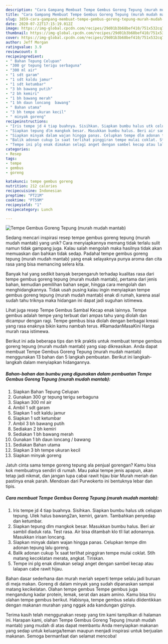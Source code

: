 ```yaml
---
description: "Cara Gampang Membuat Tempe Gembus Goreng Tepung (murah mudah mantab) Anti Gagal"
title: "Cara Gampang Membuat Tempe Gembus Goreng Tepung (murah mudah mantab) Anti Gagal"
slug: 3859-cara-gampang-membuat-tempe-gembus-goreng-tepung-murah-mudah-mantab-anti-gagal
date: 2020-07-22T17:15:19.012Z
image: https://img-global.cpcdn.com/recipes/29d01b3b68bef410/751x532cq70/tempe-gembus-goreng-tepung-murah-mudah-mantab-foto-resep-utama.jpg
thumbnail: https://img-global.cpcdn.com/recipes/29d01b3b68bef410/751x532cq70/tempe-gembus-goreng-tepung-murah-mudah-mantab-foto-resep-utama.jpg
cover: https://img-global.cpcdn.com/recipes/29d01b3b68bef410/751x532cq70/tempe-gembus-goreng-tepung-murah-mudah-mantab-foto-resep-utama.jpg
author: Jeff Morgan
ratingvalue: 3.9
reviewcount: 8
recipeingredient:
- " Bahan Tepung Celupan"
- "300 gr tepung terigu serbaguna"
- "300 ml air"
- "1 sdt garam"
- "1 sdt kaldu jamur"
- "1 sdt ketumbar"
- "3 bh bawang putih"
- "2 bh kemiri"
- "1 bh bawang merah"
- "1 bh daun loncang  bawang"
- " Bahan utama"
- "3 bh tempe ukuran kecil"
- " minyak goreng"
recipeinstructions:
- "Iris tempe jd 4 tiap buahnya. Sisihkan. Siapkan bumbu halus utk celupan tepung. Ulek halus bawang2an, kemiri, garam. Tambahkan penyedap dan ketumbar."
- "Siapkan tepung dlm mangkok besar. Masukkan bumbu halus. Beri air sambil diaduk rata. Test rasa. Air bisa ditambah klo tll liat adonannya. Masukkan irisan loncang."
- "Siapkan minyak dalam wajan hingga panas. Celupkan tempe dlm adonan tepung lalu goreng."
- "Balik adonan cukup 1x saat terlihat pinggiran tempe mulai coklat. Stlh matang kecoklatan merata, angkat. Tiriskan."
- "Tempe ini plg enak dimakan selagi anget dengan sambel kecap atau lalapan cabe rawit hijau."
categories:
- Resep
tags:
- tempe
- gembus
- goreng

katakunci: tempe gembus goreng 
nutrition: 212 calories
recipecuisine: Indonesian
preptime: "PT21M"
cooktime: "PT59M"
recipeyield: "1"
recipecategory: Lunch

---
```



![Tempe Gembus Goreng Tepung (murah mudah mantab)](https://img-global.cpcdn.com/recipes/29d01b3b68bef410/751x532cq70/tempe-gembus-goreng-tepung-murah-mudah-mantab-foto-resep-utama.jpg)

Sedang mencari inspirasi resep tempe gembus goreng tepung (murah mudah mantab) yang unik? Cara menyiapkannya memang tidak terlalu sulit namun tidak gampang juga. Kalau salah mengolah maka hasilnya tidak akan memuaskan dan bahkan tidak sedap. Padahal tempe gembus goreng tepung (murah mudah mantab) yang enak selayaknya punya aroma dan cita rasa yang bisa memancing selera kita.

Banyak hal yang sedikit banyak berpengaruh terhadap kualitas rasa dari tempe gembus goreng tepung (murah mudah mantab), pertama dari jenis bahan, kemudian pemilihan bahan segar, hingga cara mengolah dan menghidangkannya. Tidak usah pusing kalau ingin menyiapkan tempe gembus goreng tepung (murah mudah mantab) enak di rumah, karena asal sudah tahu triknya maka hidangan ini dapat jadi suguhan istimewa.

Lihat juga resep Tempe Gembus Sambal Kecap enak lainnya. Tempe gembus adalah tempe yang terbuat dari ampas tahu yang diolah dan dicampur dengan ragi. Tempe gembus bisa diolah dengan berbagai kreasi yang rasa enaknya bikin kamu nambah terus. #RamadanMasaKini Harga murah rasa istimewa.


Berikut ini ada beberapa tips dan trik praktis untuk membuat tempe gembus goreng tepung (murah mudah mantab) yang siap dikreasikan. Anda dapat membuat Tempe Gembus Goreng Tepung (murah mudah mantab) menggunakan 13 bahan dan 5 langkah pembuatan. Berikut ini langkah-langkah dalam menyiapkan hidangannya.

<!--inarticleads1-->

##### Bahan-bahan dan bumbu yang digunakan dalam pembuatan Tempe Gembus Goreng Tepung (murah mudah mantab):

1. Siapkan  Bahan Tepung Celupan
1. Gunakan 300 gr tepung terigu serbaguna
1. Siapkan 300 ml air
1. Ambil 1 sdt garam
1. Siapkan 1 sdt kaldu jamur
1. Siapkan 1 sdt ketumbar
1. Ambil 3 bh bawang putih
1. Sediakan 2 bh kemiri
1. Sediakan 1 bh bawang merah
1. Gunakan 1 bh daun loncang / bawang
1. Sediakan  Bahan utama
1. Siapkan 3 bh tempe ukuran kecil
1. Siapkan  minyak goreng


Jatuh cinta sama tempe goreng tepung ala penjual gorengan? Kamu bisa kok membuatnya sendiri di rumah. Mau pakai tempe jenis apapun, akan tetap jadi nikmat, dan jangan lupa cabai rawit hijau biar Murah meriah dan pastinya enak parah. Mendoan dari Purwokerto ini bentuknya lebar dan tipis. 

<!--inarticleads2-->

##### Cara membuat Tempe Gembus Goreng Tepung (murah mudah mantab):

1. Iris tempe jd 4 tiap buahnya. Sisihkan. Siapkan bumbu halus utk celupan tepung. Ulek halus bawang2an, kemiri, garam. Tambahkan penyedap dan ketumbar.
1. Siapkan tepung dlm mangkok besar. Masukkan bumbu halus. Beri air sambil diaduk rata. Test rasa. Air bisa ditambah klo tll liat adonannya. Masukkan irisan loncang.
1. Siapkan minyak dalam wajan hingga panas. Celupkan tempe dlm adonan tepung lalu goreng.
1. Balik adonan cukup 1x saat terlihat pinggiran tempe mulai coklat. Stlh matang kecoklatan merata, angkat. Tiriskan.
1. Tempe ini plg enak dimakan selagi anget dengan sambel kecap atau lalapan cabe rawit hijau.


Bahan dasar sederhana dan murah meriah seperti tempe selalu jadi buruan di meja makan. Goreng di dalam minyak yang sudah dipanaskan sampai matang kecikelatan. Olahan tempe gembus Tempe gembus juga mengandung kadar protein, lemak, serat dan asam amino. Kamu bisa tiru olahan tempe gembus berikut. Habisnya, tempe gembus selalu diidentikkan dengan makanan murahan yang nggak ada kandungan gizinya. 

Terima kasih telah menggunakan resep yang tim kami tampilkan di halaman ini. Harapan kami, olahan Tempe Gembus Goreng Tepung (murah mudah mantab) yang mudah di atas dapat membantu Anda menyiapkan makanan yang sedap untuk keluarga/teman maupun menjadi inspirasi untuk berjualan makanan. Semoga bermanfaat dan selamat mencoba!
